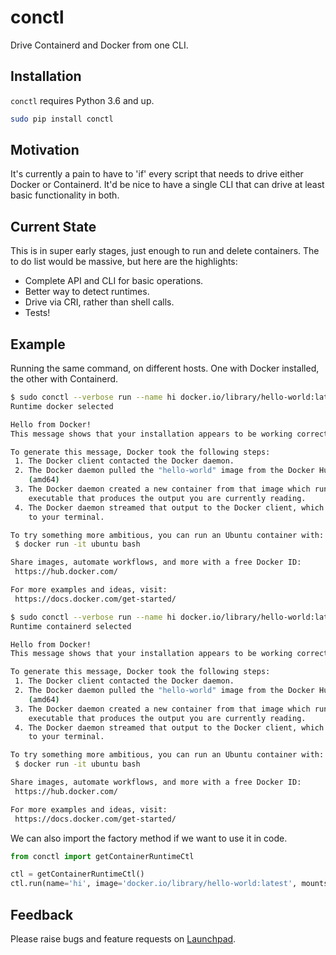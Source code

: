 # conctl

Drive Containerd and Docker from one CLI.

## Installation

`conctl` requires Python 3.6 and up.

```bash
sudo pip install conctl
```

## Motivation

It's currently a pain to have to 'if' every script that needs to drive either
Docker or Containerd.  It'd be nice to have a single CLI that can drive at
least basic functionality in both.

## Current State

This is in super early stages, just enough to run and delete containers. The
to do list would be massive, but here are the highlights:

* Complete API and CLI for basic operations.
* Better way to detect runtimes.
* Drive via CRI, rather than shell calls.
* Tests!

## Example

Running the same command, on different hosts.  One with Docker installed,
the other with Containerd.

```bash
$ sudo conctl --verbose run --name hi docker.io/library/hello-world:latest
Runtime docker selected

Hello from Docker!
This message shows that your installation appears to be working correctly.

To generate this message, Docker took the following steps:
 1. The Docker client contacted the Docker daemon.
 2. The Docker daemon pulled the "hello-world" image from the Docker Hub.
    (amd64)
 3. The Docker daemon created a new container from that image which runs the
    executable that produces the output you are currently reading.
 4. The Docker daemon streamed that output to the Docker client, which sent it
    to your terminal.

To try something more ambitious, you can run an Ubuntu container with:
 $ docker run -it ubuntu bash

Share images, automate workflows, and more with a free Docker ID:
 https://hub.docker.com/

For more examples and ideas, visit:
 https://docs.docker.com/get-started/
```

```bash
$ sudo conctl --verbose run --name hi docker.io/library/hello-world:latest
Runtime containerd selected

Hello from Docker!
This message shows that your installation appears to be working correctly.

To generate this message, Docker took the following steps:
 1. The Docker client contacted the Docker daemon.
 2. The Docker daemon pulled the "hello-world" image from the Docker Hub.
    (amd64)
 3. The Docker daemon created a new container from that image which runs the
    executable that produces the output you are currently reading.
 4. The Docker daemon streamed that output to the Docker client, which sent it
    to your terminal.

To try something more ambitious, you can run an Ubuntu container with:
 $ docker run -it ubuntu bash

Share images, automate workflows, and more with a free Docker ID:
 https://hub.docker.com/

For more examples and ideas, visit:
 https://docs.docker.com/get-started/
```

We can also import the factory method if we want to use it in code.

```python
from conctl import getContainerRuntimeCtl

ctl = getContainerRuntimeCtl()
ctl.run(name='hi', image='docker.io/library/hello-world:latest', mounts={}, environment={})
```

## Feedback

Please raise bugs and feature requests on [Launchpad](https://bugs.launchpad.net/charm-containerd).
